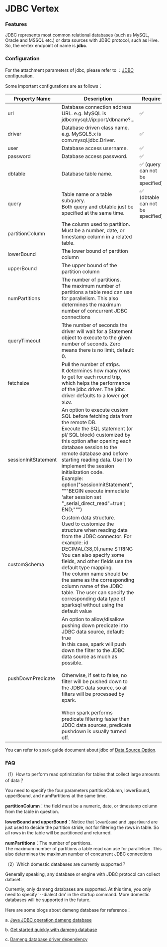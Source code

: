 # JDBC Vertex





### **Features**

JDBC represents most common relational databases (such as MySQL, Oracle and MSSQL etc.) or data sources with JDBC protocol, such as Hive. So, the vertex endpoint of name is **jdbc**.






### **Configuration**

For the attachment parameters of jdbc, please refer to ：[JDBC configuration](https://github.com/apache/spark/blob/master/sql/core/src/main/scala/org/apache/spark/sql/execution/datasources/jdbc/JDBCOptions.scala). 

Some important configurations are as follows：

| **Property Name** | Description                                                  | Require | **Default** | Read | Write |
| --------------- | ------------------------------------------------------------ | -------- | -------- | -------- | -------- |
| url             | Database connection address URL. e.g. MySQL is jdbc:mysql://ip:port/dbname?... | ✅ |   | ✅ | ✅ |
| driver          | Database driven class name. e.g. MySQL5.x is com.mysql.jdbc.Driver. | ✅ |   | ✅ | ✅ |
| user            | Database access username.                                    | ✅ |             | ✅ | ✅ |
| password        | Database access password.                                    | ✅ |   | ✅ | ✅ |
| dbtable         | Database table name.                                         | ✅ (query can not be specified) |   | ✅ | ✅ |
| query           | Table name or a table subquery.  <br />Both query and dbtable just be specified at the same time.                            | ✅ (dbtable can not be specified) |   | ✅ | ✅ |
| partitionColumn | The column used to partition. <br />Must be a number, date, or timestamp column in a related table. |  |  | ✅ |  |
| lowerBound      | The lower bound of partition column                          |  |  | ✅ |  |
| upperBound      | The upper bound of the partition column                      |  |  | ✅ |  |
| numPartitions   | The number of partitions. <br />The maximum number of partitions a table read can use for parallelism. This also determines the maximum number of concurrent JDBC connections |  |  | ✅ | ✅ |
| queryTimeout | Tthe number of seconds the driver will wait for a Statement object to execute to the given number of seconds. Zero means there is no limit, default: 0. |  | 0 | ✅ | ✅ |
| fetchsize | Pull the number of strips. <br />It determines how many rows to get for each round trip, which helps the performance of the jdbc driver. The jdbc driver defaults to a lower get size. |  | 0 | ✅ |  |
| sessionInitStatement | An option to execute custom SQL before fetching data from the remote DB. <br />Execute the SQL statement (or pl/ SQL block) customized by this option after opening each database session to the remote database and before starting reading data. Use it to implement the session initialization code. <br />Example: <br />option("sessionInitStatement", """BEGIN execute immediate 'alter session set "_serial_direct_read"=true'; END;""") |  |  | ✅ |  |
| customSchema | Custom data structure.<br />Used to customize the structure when reading data from the JDBC connector. For example: id DECIMAL(38,0),name STRING<br />You can also specify some fields, and other fields use the default type mapping.<br />The column name should be the same as the corresponding column name of the JDBC table. The user can specify the corresponding data type of sparksql without using the default value |  |  | ✅ |  |
| pushDownPredicate | An option to allow/disallow pushing down predicate into JDBC data source, default: true<br />In this case, spark will push down the filter to the JDBC data source as much as possible.<br/><br/>Otherwise, if set to false, no filter will be pushed down to the JDBC data source, so all filters will be processed by spark.<br/><br/>When spark performs predicate filtering faster than JDBC data sources, predicate pushdown is usually turned off. |  | true | ✅ |  |

You can refer to spark guide document about jdbc of [Data Source Option]((https://spark.apache.org/docs/latest/sql-data-sources-jdbc.html)).





### FAQ

（1）How to perform read optimization for tables that collect large amounts of data？

You need to specify the four parameters partitionColumn, lowerBound, upperBound, and numPartitions at the same time. 

**partitionColumn**：the field must be a numeric, date, or timestamp column from the table in question.

**lowerBound and upperBound**：Notice that `lowerBound` and `upperBound` are just used to decide the partition stride, not for filtering the rows in table. So all rows in the table will be partitioned and returned. 

**numPartitions**：The number of partitions. <br />The maximum number of partitions a table read can use for parallelism. This also determines the maximum number of concurrent JDBC connections

（2）Which domestic databases are currently supported？

Generally speaking, any database or engine with JDBC protocol can collect dataset.

Currently, only dameng databases are supported. At this time, you only need to specify '--dialect dm' in the startup command. More domestic databases will be supported in the future.

Here are some blogs about dameng database for reference：

a. [Java JDBC operation dameng database](https://eco.dameng.com/docs/zh-cn/app-dev/java-jdbc.html)

b. [Get started quickly with dameng database](https://eco.dameng.com/docs/zh-cn/start/index.html)

c. [Dameng database driver dependency](https://mvnrepository.com/artifact/com.dameng/DmJdbcDriver18)
